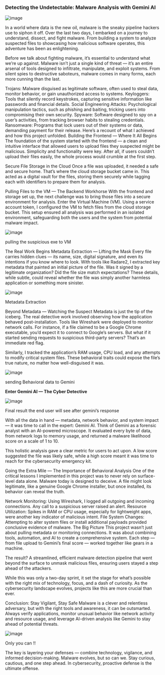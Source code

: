 ### **Detecting the Undetectable: Malware Analysis with Gemini AI**

![image](https://github.com/user-attachments/assets/da64c523-b23a-43a3-ae14-278a5363458a)

In a world where data is the new oil, malware is the sneaky pipeline hackers use to siphon it off. Over the last two days, I embarked on a journey to understand, dissect, and fight malware. From building a system to analyze suspected files to showcasing how malicious software operates, this adventure has been as enlightening.

Before we talk about fighting malware, it’s essential to understand what we’re up against. Malware isn’t just a single kind of threat — it’s an entire arsenal of tools designed to infiltrate, manipulate, and exploit systems. From silent spies to destructive saboteurs, malware comes in many forms, each more cunning than the last.

Trojans: Malware disguised as legitimate software, often used to steal data, monitor behavior, or gain unauthorized access to systems.
Keyloggers: Tools that silently record keystrokes, capturing sensitive information like passwords and financial details.
Social Engineering Attacks: Psychological manipulation tactics, such as phishing and baiting, tricking users into compromising their own security.
Spyware: Software designed to spy on a user’s activities, from tracking browser habits to stealing credentials.
Ransomware: Programs that lock users out of their systems or data, demanding payment for their release.
Here’s a recount of what I achieved and how this project unfolded.
Building the Frontend — Where It All Begins
The foundation of the system started with the frontend — a clean and intuitive interface that allowed users to upload files they suspected might be malicious. Simplicity and functionality were key. After all, if users couldn’t upload their files easily, the whole process would crumble at the first step.

Secure File Storage in the Cloud
Once a file was uploaded, it needed a safe and secure home. That’s where the cloud storage bucket came in. This acted as a digital vault for the files, storing them securely while tagging each with identifiers to prepare them for analysis.

Pulling Files to the VM — The Backend Workhorse
With the frontend and storage set up, the next challenge was to bring those files into a secure environment for analysis. Enter the Virtual Machine (VM). Using a service account token, I configured the VM to fetch files from the cloud storage bucket. This setup ensured all analysis was performed in an isolated environment, safeguarding both the users and the system from potential malware impact.

![image](https://github.com/user-attachments/assets/5b5b18f1-c40b-40b4-a197-66cc023d8131)

pulling the suspicious exe to VM

The Real Work Begins
Metadata Extraction — Lifting the Mask
Every file carries hidden clues — its name, size, digital signature, and even its intentions if you know where to look. With tools like Radare2, I extracted key metadata that painted an initial picture of the file. Was it signed by a legitimate organization? Did the file size match expectations? These details, while subtle, could reveal whether the file was simply another harmless application or something more sinister.

![image](https://github.com/user-attachments/assets/69155a93-3774-4a22-98eb-eafc24722238)

Metadata Extraction

Beyond Metadata — Watching the Suspect
Metadata is just the tip of the iceberg. The real detective work involved observing how the application behaved post-installation. Tools like Wireshark were deployed to monitor network calls. For instance, if a file claimed to be a Google Chrome executable, you’d expect it to connect to Google’s servers. But what if it started sending requests to suspicious third-party servers? That’s an immediate red flag.

Similarly, I tracked the application’s RAM usage, CPU load, and any attempts to modify critical system files. These behavioral traits could expose the file’s true nature, no matter how well-disguised it was.

![image](https://github.com/user-attachments/assets/e4a14ed3-8978-42c1-8b76-6e82707f131c)

sending Behavioral data to Gemini

**Enter Gemini AI — The Cyber Detective**

![image](https://github.com/user-attachments/assets/a5725ef5-ba25-4e12-9f72-d6d77351c570)

Final result the end user will see after gemini’s response

With all the data in hand — metadata, network behavior, and system impact — it was time to call in the expert: Gemini AI. Think of Gemini as a forensic analyst with an AI-powered microscope. It evaluated every byte of data, from network logs to memory usage, and returned a malware likelihood score on a scale of 1 to 10.

This holistic analysis gave a clear metric for users to act upon. A low score suggested the file was likely safe, while a high score meant it was time to reach for the cybersecurity emergency kit.

Going the Extra Mile — The Importance of Behavioral Analysis
One of the critical lessons I implemented in this project was to never rely on surface-level data alone. Malware today is designed to deceive. A file might look legitimate, like a genuine Google Chrome installer, but once installed, its behavior can reveal the truth.

Network Monitoring: Using Wireshark, I logged all outgoing and incoming connections. Any call to a suspicious server raised an alert.
Resource Utilization: Spikes in RAM or CPU usage, especially for lightweight apps, were another key indicator of malicious intent.
File System Changes: Attempting to alter system files or install additional payloads provided conclusive evidence of malware.
The Big Picture
This project wasn’t just about pulling metadata or monitoring connections. It was about combining tools, automation, and AI to create a comprehensive system. Each step — from file upload to Gemini’s final score — worked together like gears in a machine.

The result? A streamlined, efficient malware detection pipeline that went beyond the surface to unmask malicious files, ensuring users stayed a step ahead of the attackers.

While this was only a two-day sprint, it set the stage for what’s possible with the right mix of technology, focus, and a dash of curiosity. As the cybersecurity landscape evolves, projects like this are more crucial than ever.

Conclusion: Stay Vigilant, Stay Safe
Malware is a clever and relentless adversary, but with the right tools and awareness, it can be outsmarted. Always verify applications, monitor unusual behavior like network activity and resource usage, and leverage AI-driven analysis like Gemini to stay ahead of potential threats.

![image](https://github.com/user-attachments/assets/f68f4b89-13df-4d33-81e8-0f2ed6350962)

Only you can !!

The key is layering your defenses — combine technology, vigilance, and informed decision-making. Malware evolves, but so can we. Stay curious, cautious, and one step ahead. In cybersecurity, proactive defense is the ultimate offense.
